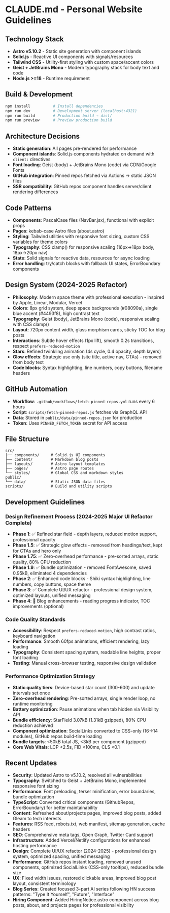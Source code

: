 # CLAUDE.md - Personal Website Guidelines

## Technology Stack
- **Astro v5.10.2** - Static site generation with component islands
- **Solid.js** - Reactive UI components with signals/resources  
- **Tailwind CSS** - Utility-first styling with custom space/accent colors
- **Geist + JetBrains Mono** - Modern typography stack for body text and code
- **Node.js >=18** - Runtime requirement

## Build & Development
```bash
npm install          # Install dependencies
npm run dev          # Development server (localhost:4321)
npm run build        # Production build → dist/
npm run preview      # Preview production build
```

## Architecture Decisions
- **Static generation**: All pages pre-rendered for performance
- **Component islands**: Solid.js components hydrated on demand with `client:` directives
- **Font loading**: Geist (body) + JetBrains Mono (code) via CDN/Google Fonts
- **GitHub integration**: Pinned repos fetched via Actions → static JSON files
- **SSR compatibility**: GitHub repos component handles server/client rendering differences

## Code Patterns
- **Components**: PascalCase files (NavBar.jsx), functional with explicit props
- **Pages**: kebab-case Astro files (about.astro) 
- **Styling**: Tailwind utilities with responsive font sizing, custom CSS variables for theme colors
- **Typography**: CSS clamp() for responsive scaling (16px→18px body, 18px→20px nav)
- **State**: Solid signals for reactive data, resources for async loading
- **Error handling**: try/catch blocks with fallback UI states, ErrorBoundary components

## Design System (2024-2025 Refactor)
- **Philosophy**: Modern space theme with professional execution - inspired by Apple, Linear, Modular, Vercel
- **Colors**: 8px grid system, deep space backgrounds (#08090a), single blue accent (#4493f8), high contrast text
- **Typography**: Geist (body), JetBrains Mono (code), responsive scaling with CSS clamp()
- **Layout**: 720px content width, glass morphism cards, sticky TOC for blog posts
- **Interactions**: Subtle hover effects (1px lift), smooth 0.2s transitions, respect `prefers-reduced-motion`
- **Stars**: Refined twinkling animation (4s cycle, 0.4 opacity, depth layers)
- **Glow effects**: Strategic use only (site title, active nav, CTAs) - removed from body text
- **Code blocks**: Syntax highlighting, line numbers, copy buttons, filename headers

## GitHub Automation
- **Workflow**: `.github/workflows/fetch-pinned-repos.yml` runs every 6 hours
- **Script**: `scripts/fetch-pinned-repos.js` fetches via GraphQL API
- **Data**: Stored in `public/data/pinned-repos.json` for production
- **Token**: Uses `PINNED_FETCH_TOKEN` secret for API access

## File Structure
```
src/
├── components/     # Solid.js UI components
├── content/        # Markdown blog posts
├── layouts/        # Astro layout templates  
├── pages/          # Astro page routes
└── styles/         # Global CSS and markdown styles
public/
└── data/           # Static JSON data files
scripts/            # Build and utility scripts
```

## Development Guidelines

### **Design Refinement Process (2024-2025 Major UI Refactor Complete)**
- **Phase 1**: ✅ Refined star field - depth layers, reduced motion support, professional opacity
- **Phase 1.5**: ✅ Strategic glow effects - removed from headings/text, kept for CTAs and hero only  
- **Phase 1.75**: ✅ Zero-overhead performance - pre-sorted arrays, static quality, 80% CPU reduction
- **Phase 1.9**: ✅ Bundle optimization - removed FontAwesome, saved 0.95kB, eliminated 4 dependencies
- **Phase 2**: ✅ Enhanced code blocks - Shiki syntax highlighting, line numbers, copy buttons, space theme
- **Phase 3**: ✅ Complete UI/UX refactor - professional design system, optimized layouts, unified messaging
- **Phase 4**: 🔄 Blog enhancements - reading progress indicator, TOC improvements (optional)

### **Code Quality Standards**
- **Accessibility**: Respect `prefers-reduced-motion`, high contrast ratios, keyboard navigation
- **Performance**: Smooth 60fps animations, efficient rendering, lazy loading
- **Typography**: Consistent spacing system, readable line heights, proper font loading
- **Testing**: Manual cross-browser testing, responsive design validation

### **Performance Optimization Strategy**
- **Static quality tiers**: Device-based star count (300-600) and update intervals set once
- **Zero-overhead rendering**: Pre-sorted arrays, single render loop, no runtime monitoring
- **Battery optimization**: Pause animations when tab hidden via Visibility API
- **Bundle efficiency**: StarField 3.07kB (1.31kB gzipped), 80% CPU reduction achieved
- **Component optimization**: SocialLinks converted to CSS-only (16→14 modules), GitHub repos build-time loading
- **Bundle targets**: <50kB total JS, <3kB per component (gzipped)
- **Core Web Vitals**: LCP <2.5s, FID <100ms, CLS <0.1

## Recent Updates
- **Security**: Updated Astro to v5.10.2, resolved all vulnerabilities
- **Typography**: Switched to Geist + JetBrains Mono, implemented responsive font sizing
- **Performance**: Font preloading, terser minification, error boundaries, bundle optimization
- **TypeScript**: Converted critical components (GithubRepos, ErrorBoundary) for better maintainability
- **Content**: Refreshed about/projects pages, improved blog posts, added Gleam to tech interests
- **Features**: RSS feed, robots.txt, web manifest, sitemap generation, cache headers
- **SEO**: Comprehensive meta tags, Open Graph, Twitter Card support
- **Infrastructure**: Added Vercel/Netlify configurations for enhanced hosting performance
- **Design**: Complete UI/UX refactor (2024-2025) - professional design system, optimized spacing, unified messaging
- **Performance**: GitHub repos instant loading, removed unused components, optimized SocialLinks (CSS-only tooltips), reduced bundle size
- **UX**: Fixed width issues, restored clickable areas, improved blog post layout, consistent terminology
- **Blog Series**: Created focused 3-part AI series following HN success patterns: "Type It Yourself", "Future", "Interface"
- **Hiring Component**: Added HiringNotice.astro component across blog posts, about, and projects pages for professional visibility